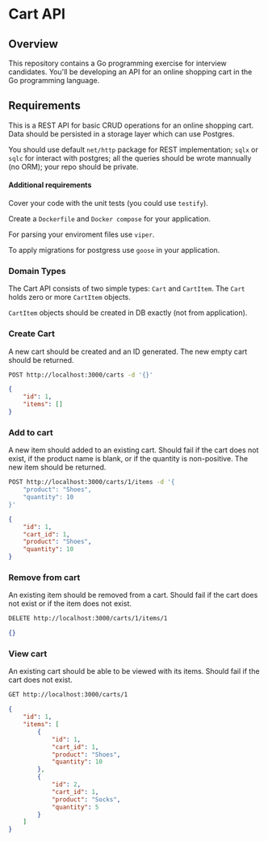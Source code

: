 
Cart API
========

## Overview

This repository contains a Go programming exercise for interview candidates. 
You'll be developing an API for an online shopping cart in the Go programming language.


## Requirements

This is a REST API for basic CRUD operations for an online shopping cart. Data
should be persisted in a storage layer which can use Postgres.

You should use default `net/http` package for REST implementation; `sqlx` or `sqlc` for interact with postgres;
all the queries should be wrote mannually (no ORM); your repo should be private.

#### Additional requirements

Cover your code with the unit tests (you could use `testify`).

Create a `Dockerfile` and `Docker compose` for your application.

For parsing your enviroment files use `viper`.

To apply migrations for postgress use `goose` in your application.


### Domain Types

The Cart API consists of two simple types: `Cart` and `CartItem`. The `Cart`
holds zero or more `CartItem` objects.

`CartItem` objects should be created in DB exactly (not from application).


### Create Cart

A new cart should be created and an ID generated. The new empty cart should be returned.

```sh
POST http://localhost:3000/carts -d '{}'
```

```json
{
	"id": 1,
	"items": []
}
```

### Add to cart

A new item should added to an existing cart. Should fail if the cart does not
exist, if the product name is blank, or if the quantity is non-positive. The
new item should be returned.

```sh
POST http://localhost:3000/carts/1/items -d '{
	"product": "Shoes",
	"quantity": 10
}'
```

```json
{
	"id": 1,
	"cart_id": 1,
	"product": "Shoes",
	"quantity": 10
}
```

### Remove from cart

An existing item should be removed from a cart. Should fail if the cart does not
exist or if the item does not exist.

```sh
DELETE http://localhost:3000/carts/1/items/1
```

```json
{}
```


### View cart

An existing cart should be able to be viewed with its items. Should fail if the
cart does not exist.

```sh
GET http://localhost:3000/carts/1
```

```json
{
	"id": 1,
	"items": [
		{
			"id": 1,
			"cart_id": 1,
			"product": "Shoes",
			"quantity": 10
		},
		{
			"id": 2,
			"cart_id": 1,
			"product": "Socks",
			"quantity": 5
		}
	]
}
```

